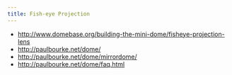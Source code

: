 ```yaml
---
title: Fish-eye Projection
---
```

* http://www.domebase.org/building-the-mini-dome/fisheye-projection-lens
* http://paulbourke.net/dome/
* http://paulbourke.net/dome/mirrordome/
* http://paulbourke.net/dome/faq.html
